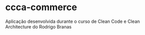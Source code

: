 # ccca-commerce
Aplicação desenvolvida durante o curso de Clean Code e Clean Architecture do Rodrigo Branas
